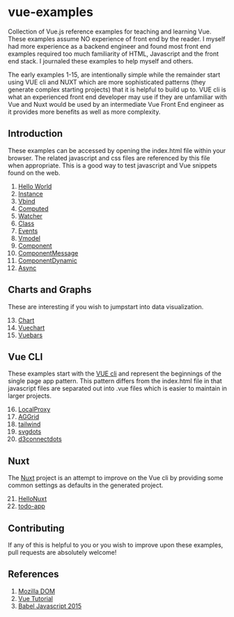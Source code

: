 # vue-examples

Collection of Vue.js reference examples for teaching and learning Vue. These examples assume NO experience of front end by the reader. I myself had more experience as a backend engineer and found most front end examples required too much familiarity of HTML, Javascript and the front end stack. I journaled these examples to help myself and others.

The early examples 1-15, are intentionally simple while the remainder start using VUE cli and NUXT which are more sophisticated patterns (they generate complex starting projects) that it is helpful to build up to. VUE cli is what an experienced front end developer may use if they are unfamiliar with Vue and Nuxt would be used by an intermediate Vue Front End engineer as it provides more benefits as well as more complexity. 

## Introduction

These examples can be accessed by opening the index.html file within your browser. The related javascript and css files are referenced by this file when appropriate. This is a good way to test javascript and Vue snippets found on the web.

1. [Hello World](https://github.com/peterlamar/vue-workshop/tree/master/1-helloworld)
2. [Instance](https://github.com/peterlamar/vue-workshop/tree/master/2-instance)
3. [Vbind](https://github.com/peterlamar/vue-workshop/tree/master/3-vbind)
4. [Computed](https://github.com/peterlamar/vue-workshop/tree/master/4-computed)
5. [Watcher](https://github.com/peterlamar/vue-workshop/tree/master/5-watcher)
6. [Class](https://github.com/peterlamar/vue-workshop/tree/master/6-class)
7. [Events](https://github.com/peterlamar/vue-workshop/tree/master/7-events)
8. [Vmodel](https://github.com/peterlamar/vue-workshop/tree/master/8-vmodel)
9. [Component](https://github.com/peterlamar/vue-workshop/tree/master/9-component)
10. [ComponentMessage](https://github.com/peterlamar/vue-workshop/tree/master/10-componentmessage)
11. [ComponentDynamic](https://github.com/peterlamar/vue-workshop/tree/master/11-componentdynamic)
12. [Async](https://github.com/peterlamar/vue-workshop/tree/master/12-async)

## Charts and Graphs

These are interesting if you wish to jumpstart into data visualization. 

13. [Chart](https://github.com/peterlamar/vue-workshop/tree/master/13-chart)
14. [Vuechart](https://github.com/peterlamar/vue-workshop/tree/master/15-vuechart)
15. [Vuebars](https://github.com/peterlamar/vue-workshop/tree/master/15-vuebars)

## Vue CLI

These examples start with the [VUE cli](https://cli.vuejs.org/) and represent the beginnings of the single page app pattern. This pattern differs from the index.html file in that javascript files are separated out into .vue files which is easier to maintain in larger projects. 

16. [LocalProxy](https://github.com/peterlamar/vue-workshop/tree/master/16-localproxy)
17. [AGGrid](https://github.com/peterlamar/vue-workshop/tree/master/17-aggrid)
18. [tailwind](https://github.com/peterlamar/vue-workshop/tree/master/18-tailwind)
19. [svgdots](https://github.com/peterlamar/vue-workshop/tree/master/19-svgdots)
20. [d3connectdots](https://github.com/peterlamar/vue-workshop/tree/master/20-d3connectdots)

## Nuxt

The [Nuxt](https://nuxtjs.org/) project is an attempt to improve on the Vue cli by providing some common settings as defaults in the generated project.

21. [HelloNuxt](https://github.com/peterlamar/vue-workshop/tree/master/21-hellonuxt)
22. [todo-app](https://github.com/peterlamar/vue-workshop/tree/master/22-todo-app)

## Contributing

If any of this is helpful to you or you wish to improve upon these examples, pull requests are absolutely welcome!

## References

1. [Mozilla DOM](https://developer.mozilla.org/en-US/docs/Web/API/Document_Object_Model)
2. [Vue Tutorial](https://vuejs.org/v2/guide/installation.html)
3. [Babel Javascript 2015](https://babeljs.io/docs/en/learn)
